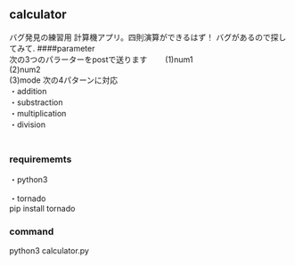 ## calculator  
バグ発見の練習用
計算機アプリ。四則演算ができるはず！
バグがあるので探してみて.
####parameter  
次の3つのパラーターをpostで送ります　　
(1)num1  
(2)num2  
(3)mode  次の4パターンに対応  
・addition  
・substraction    
・multiplication    
・division  
　　
 


### requirememts  
・python3   
  
・tornado    
pip install tornado     

### command  
python3 calculator.py  

